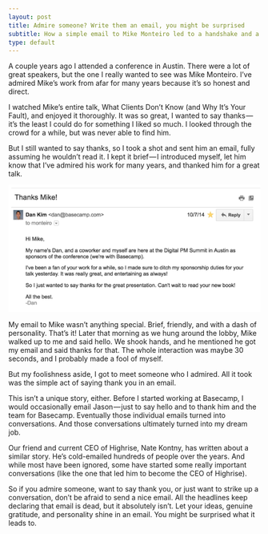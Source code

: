 ```yaml
---
layout: post
title: Admire someone? Write them an email, you might be surprised
subtitle: How a simple email to Mike Monteiro led to a handshake and a hello.
type: default
---
```


A couple years ago I attended a conference in Austin. There were a lot of great speakers, but the one I really wanted to see was Mike Monteiro. I’ve admired Mike’s work from afar for many years because it’s so honest and direct.

I watched Mike’s entire talk, What Clients Don’t Know (and Why It’s Your Fault), and enjoyed it thoroughly. It was so great, I wanted to say thanks — it’s the least I could do for something I liked so much. I looked through the crowd for a while, but was never able to find him.

But I still wanted to say thanks, so I took a shot and sent him an email, fully assuming he wouldn’t read it. I kept it brief — I introduced myself, let him know that I’ve admired his work for many years, and thanked him for a great talk.

<img src="/assets/email.png">

My email to Mike wasn’t anything special. Brief, friendly, and with a dash of personality. That’s it!
Later that morning as we hung around the lobby, Mike walked up to me and said hello. We shook hands, and he mentioned he got my email and said thanks for that. The whole interaction was maybe 30 seconds, and I probably made a fool of myself.

But my foolishness aside, I got to meet someone who I admired. All it took was the simple act of saying thank you in an email.

This isn’t a unique story, either. Before I started working at Basecamp, I would occasionally email Jason — just to say hello and to thank him and the team for Basecamp. Eventually those individual emails turned into conversations. And those conversations ultimately turned into my dream job.

Our friend and current CEO of Highrise, Nate Kontny, has written about a similar story. He’s cold-emailed hundreds of people over the years. And while most have been ignored, some have started some really important conversations (like the one that led him to become the CEO of Highrise).

So if you admire someone, want to say thank you, or just want to strike up a conversation, don’t be afraid to send a nice email.
All the headlines keep declaring that email is dead, but it absolutely isn’t. Let your ideas, genuine gratitude, and personality shine in an email. You might be surprised what it leads to.
